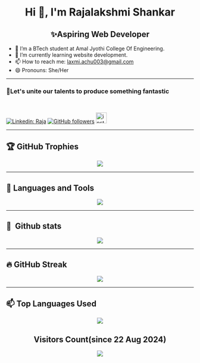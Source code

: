 <h1 align="center">Hi 👋, I'm Rajalakshmi Shankar</h1>
<h2 align="center">✨Aspiring Web Developer</h2>

- 👀 I’m a BTech student at Amal Jyothi College Of Engineering. 
- 🌱 I’m currently learning website development.
- 📫 How to reach me: laxmi.achu003@gmail.com 
- 😄 Pronouns: She/Her

 <hr/>
<h3>🚀Let's unite our talents to produce something fantastic</h3>
<br>

[![Linkedin: Raja](https://img.shields.io/badge/LinkedIn-0077B5?style=for-the-badge&logo=linkedin&logoColor=white&link=https://www.linkedin.com/in/rajalakshmi-shankar-3390b22b9)](https://www.linkedin.com/in/rajalakshmi-shankar-3390b22b9)
[![GitHub followers](https://img.shields.io/badge/GitHub-100000?style=for-the-badge&logo=github&logoColor=white)](https://github.com/RajalakshmiShankar)
 <a href="https://www.instagram.com/lakshmi_achu_003/" target="_blank">
    <img src="https://img.shields.io/static/v1?message=Instagram&logo=instagram&label=&color=E4405F&logoColor=white&labelColor=&style=for-the-badge" height="29" alt="instagram logo"  />
  </a>

<hr/>

## 🏆 GitHub Trophies
<div align="center">
 
![](https://github-profile-trophy.vercel.app/?username=RajalakshmiShankar&theme=radical&no-frame=false&no-bg=true&margin-w=4)

</div>
<hr/>

## 💬 Languages and Tools

 <p align="center">
  <a href="https://skillicons.dev">
    <img src="https://skillicons.dev/icons?i=c,py,java,html,css,vscode,bootstrap,mysql" />
  </a>
</p>
 
 <hr/>
 
## 🧰 &nbsp;Github stats
<div align="center">
 
![](https://github-readme-stats-alpha-snowy-32.vercel.app/api?username=RajalakshmiShankar&theme=merko&hide_border=false&include_all_commits=true&count_private=true)<br/>
</div>
<hr/>

## 🔥 GitHub Streak
<div align="center">

![](https://github-readme-streak-stats.herokuapp.com/?user=RajalakshmiShankar&theme=radical&hide_border=false)<br/>
</div>
<hr/>

##  📫 Top Languages Used

<div align="center">
 
![](https://github-readme-stats-alpha-snowy-32.vercel.app/api/top-langs/?username=RajalakshmiShankar&theme=merko&hide_border=false&include_all_commits=true&count_private=true&layout=compact&langs_count=8)

</div>
<div align="center">
 
## Visitors Count(since 22 Aug 2024)

[![](https://visitcount.itsvg.in/api?id=RajalakshmiShankar&icon=0&color=0)](#Visitors)

  </div>



<!---
RajalakshmiShankar/RajalakshmiShankar is a ✨ special ✨ repository because its `README.md` (this file) appears on your GitHub profile.
You can click the Preview link to take a look at your changes.
--->
